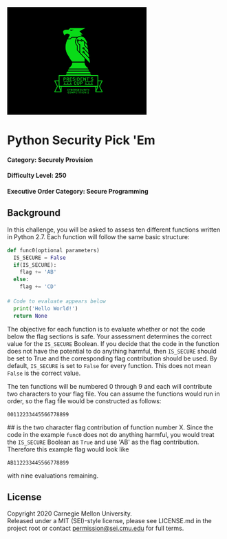 <img src="../../pc1-logo.png" height="250px">

# Python Security Pick 'Em
#### Category: Securely Provision
#### Difficulty Level: 250
#### Executive Order Category: Secure Programming

## Background  
In this challenge, you will be asked to assess ten different functions written in Python 2.7. Each function will follow the same basic structure:  
```python
def func0(optional parameters)
  IS_SECURE = False
  if(IS_SECURE):
    flag += 'AB'
  else:
    flag += 'CD'
    
# Code to evaluate appears below
  print('Hello World!')
  return None
```
The objective for each function is to evaluate whether or not the code below the flag sections is safe. Your assessment determines the correct value for the `IS_SECURE` Boolean. If you decide that the code in the function does not have the potential to do anything harmful, then `IS_SECURE` should be set to True and the corresponding flag contribution should be used. By default, `IS_SECURE` is set to `False` for every function. This does not mean `False` is the correct value.    
  
The ten functions will be numbered 0 through 9 and each will contribute two characters to your flag file. You can assume the functions would run in order, so the flag file would be constructed as follows:
```
00112233445566778899
```
\## is the two character flag contribution of function number X. Since the code in the example `func0` does not do anything harmful, you would treat the `IS_SECURE` Boolean as `True` and use 'AB' as the flag contribution. Therefore this example flag would look like
```
AB112233445566778899
```
with nine evaluations remaining.

## License
Copyright 2020 Carnegie Mellon University.  
Released under a MIT (SEI)-style license, please see LICENSE.md in the project root or contact permission@sei.cmu.edu for full terms.
